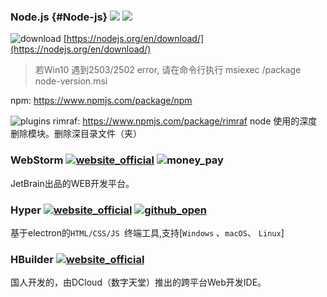 ### Node.js {#Node-js} ![](https://img.shields.io/badge/LTS-18.16-ff55bb.svg) ![](https://img.shields.io/badge/Latest-20.0-ff55bb.svg)

![download](https://gitbook07.oss-cn-hangzhou.aliyuncs.com/download.svg) [https://nodejs.org/en/download/](https://nodejs.org/en/download/)

> 若Win10 遇到2503/2502 error,
> 请在命令行执行 msiexec /package node-version.msi

npm: https://www.npmjs.com/package/npm

![plugins](https://gitbook07.oss-cn-hangzhou.aliyuncs.com/plugins.svg)
rimraf: https://www.npmjs.com/package/rimraf
node 使用的深度删除模块。删除深目录文件（夹）

### WebStorm [![website_official](https://gitbook07.oss-cn-hangzhou.aliyuncs.com/website_official.svg)](https://www.jetbrains.com/webstorm/) ![money_pay](https://gitbook07.oss-cn-hangzhou.aliyuncs.com/money_pay.svg)

JetBrain出品的WEB开发平台。

### Hyper [![website_official](https://gitbook07.oss-cn-hangzhou.aliyuncs.com/website_official.svg)](https://hyper.is/) [![github_open](https://gitbook07.oss-cn-hangzhou.aliyuncs.com/github_open.svg)](https://github.com/zeit/hyper)

基于electron的`HTML/CSS/JS `终端工具,支持[`Windows` 、`macOS`、 `Linux`]

### HBuilder [![website_official](https://gitbook07.oss-cn-hangzhou.aliyuncs.com/website_official.svg)](http://dcloud.io/)

国人开发的，由DCloud（数字天堂）推出的跨平台Web开发IDE。
